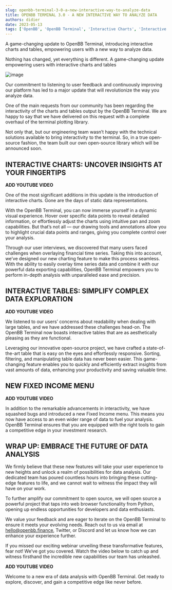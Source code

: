 ```yaml
---
slug: openbb-terminal-3-0-a-new-interactive-way-to-analyze-data
title: OPENBB TERMINAL 3.0 - A NEW INTERACTIVE WAY TO ANALYZE DATA
authors: didier
date: 2023-05-13
tags: ['OpenBB', 'OpenBB Terminal', 'Interactive Charts', 'Interactive Tables', 'Data Analysis', 'Open Source']
---
```


A game-changing update to OpenBB Terminal, introducing interactive charts and tables, empowering users with a new way to analyze data.

<!-- truncate -->

Nothing has changed, yet everything is different. A game-changing update empowering users with interactive charts and tables

![image](https://github.com/Meg1211/my-website/assets/88618738/742ced72-3eab-4412-9002-27265c937b04)

Our commitment to listening to user feedback and continuously improving our platform has led to a major update that will revolutionize the way you analyze data.

One of the main requests from our community has been regarding the interactivity of the charts and tables output by the OpenBB Terminal. We are happy to say that we have delivered on this request with a complete overhaul of the terminal plotting library.

Not only that, but our engineering team wasn’t happy with the technical solutions available to bring interactivity to the terminal. So, in a true open-source fashion, the team built our own open-source library which will be announced soon.

## INTERACTIVE CHARTS: UNCOVER INSIGHTS AT YOUR FINGERTIPS

**ADD YOUTUBE VIDEO**

One of the most significant additions in this update is the introduction of interactive charts. Gone are the days of static data representations.

With the OpenBB Terminal, you can now immerse yourself in a dynamic visual experience. Hover over specific data points to reveal detailed information, or effortlessly adjust the charts using intuitive pan and zoom capabilities. But that’s not all — our drawing tools and annotations allow you to highlight crucial data points and ranges, giving you complete control over your analysis.

Through our user interviews, we discovered that many users faced challenges when overlaying financial time series. Taking this into account, we’ve designed our new charting feature to make this process seamless. With the ability to easily overlay time series data and combine it with our powerful data exporting capabilities, OpenBB Terminal empowers you to perform in-depth analysis with unparalleled ease and precision.

## INTERACTIVE TABLES: SIMPLIFY COMPLEX DATA EXPLORATION

**ADD YOUTUBE VIDEO**

We listened to our users’ concerns about readability when dealing with large tables, and we have addressed these challenges head-on. The OpenBB Terminal now boasts interactive tables that are as aesthetically pleasing as they are functional.

Leveraging our innovative open-source project, we have crafted a state-of-the-art table that is easy on the eyes and effortlessly responsive. Sorting, filtering, and manipulating table data has never been easier. This game-changing feature enables you to quickly and efficiently extract insights from vast amounts of data, enhancing your productivity and saving valuable time.

## NEW FIXED INCOME MENU

**ADD YOUTUBE VIDEO**

In addition to the remarkable advancements in interactivity, we have squashed bugs and introduced a new Fixed Income menu. This means you now have access to an even wider range of data to fuel your analysis. OpenBB Terminal ensures that you are equipped with the right tools to gain a competitive edge in your investment research.

## WRAP UP: EMBRACE THE FUTURE OF DATA ANALYSIS

We firmly believe that these new features will take your user experience to new heights and unlock a realm of possibilities for data analysis. Our dedicated team has poured countless hours into bringing these cutting-edge features to life, and we cannot wait to witness the impact they will have on your work.

To further amplify our commitment to open source, we will open source a powerful project that taps into web browser functionality from Python, opening up endless opportunities for developers and data enthusiasts.

We value your feedback and are eager to iterate on the OpenBB Terminal to ensure it meets your evolving needs. Reach out to us via email at hello@openbb.finance, Twitter, or Discord and let us know how we can enhance your experience further.

If you missed our exciting webinar unveiling these transformative features, fear not! We’ve got you covered. Watch the video below to catch up and witness firsthand the incredible new capabilities our team has unleashed.

**ADD YOUTUBE VIDEO**

Welcome to a new era of data analysis with OpenBB Terminal. Get ready to explore, discover, and gain a competitive edge like never before.
